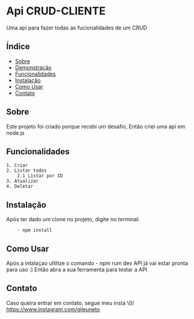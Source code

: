 # Api CRUD-CLIENTE

Uma api para fazer todas as fucionalidades de um CRUD 

## Índice

- [Sobre](#sobre)
- [Demonstração](#demonstração)
- [Funcionalidades](#funcionalidades)
- [Instalação](#instalação)
- [Como Usar](#como-usar)
- [Contato](#contato)

## Sobre

Este projeto foi criado porque recebi um desafio, Então criei uma api em node.js 

## Funcionalidades

    1. Criar
    2. Listar todos
        2.1 Listar por ID
    3. Atualizar
    4. Deletar

## Instalação

Após ter dado um clone no projeto, digite no terminal:

        - npm install

## Como Usar

Após a intalaçao ultilize o comando
    - npm rum dev
    API já vai estar pronta para uso :)
Então abra a sua ferramenta para testar a API

## Contato

Caso queira entrar em contato, segue meu insta \0/
https://www.instagram.com/gileuneto
